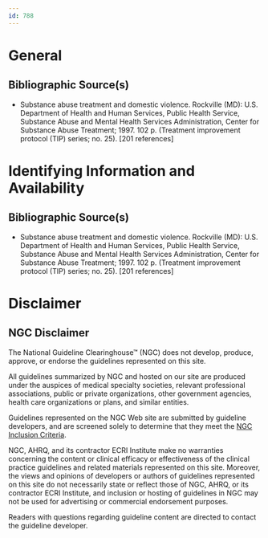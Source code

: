 ```yaml
---
id: 788
---
```


# General

## Bibliographic Source(s)

- Substance abuse treatment and domestic violence. Rockville (MD): U.S. Department of Health and Human Services, Public Health Service, Substance Abuse and Mental Health Services Administration, Center for Substance Abuse Treatment; 1997. 102 p. (Treatment improvement protocol (TIP) series; no. 25). [201 references]

# Identifying Information and Availability

## Bibliographic Source(s)

- Substance abuse treatment and domestic violence. Rockville (MD): U.S. Department of Health and Human Services, Public Health Service, Substance Abuse and Mental Health Services Administration, Center for Substance Abuse Treatment; 1997. 102 p. (Treatment improvement protocol (TIP) series; no. 25). [201 references]

# Disclaimer

## NGC Disclaimer

The National Guideline Clearinghouse™ (NGC) does not develop, produce, approve, or endorse the guidelines represented on this site.

All guidelines summarized by NGC and hosted on our site are produced under the auspices of medical specialty societies, relevant professional associations, public or private organizations, other government agencies, health care organizations or plans, and similar entities.

Guidelines represented on the NGC Web site are submitted by guideline developers, and are screened solely to determine that they meet the [NGC Inclusion Criteria](/help-and-about/summaries/inclusion-criteria).

NGC, AHRQ, and its contractor ECRI Institute make no warranties concerning the content or clinical efficacy or effectiveness of the clinical practice guidelines and related materials represented on this site. Moreover, the views and opinions of developers or authors of guidelines represented on this site do not necessarily state or reflect those of NGC, AHRQ, or its contractor ECRI Institute, and inclusion or hosting of guidelines in NGC may not be used for advertising or commercial endorsement purposes.

Readers with questions regarding guideline content are directed to contact the guideline developer.

